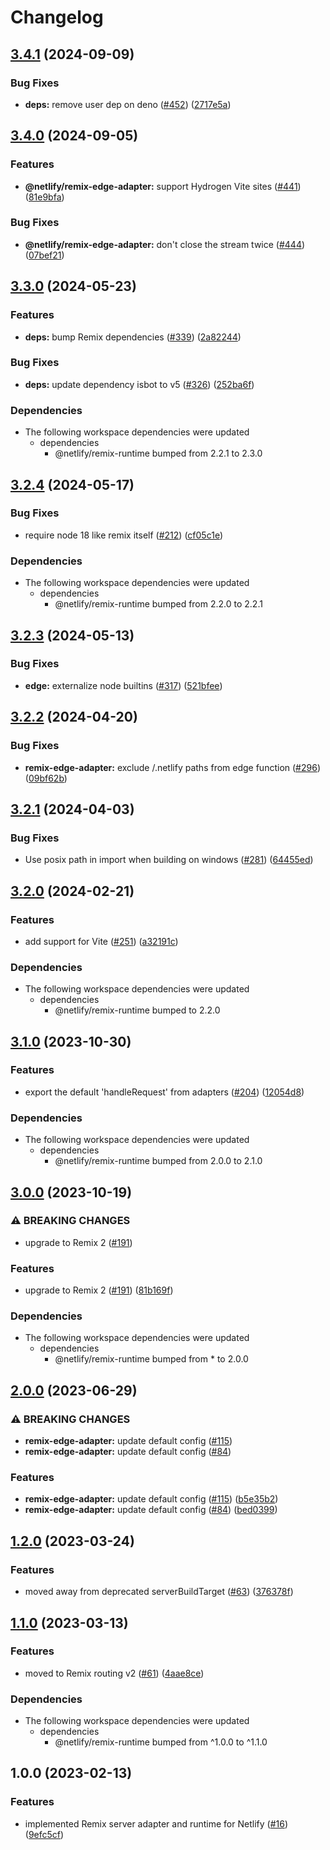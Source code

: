 # Changelog

## [3.4.1](https://github.com/netlify/remix-compute/compare/remix-edge-adapter-v3.4.0...remix-edge-adapter-v3.4.1) (2024-09-09)


### Bug Fixes

* **deps:** remove user dep on deno ([#452](https://github.com/netlify/remix-compute/issues/452)) ([2717e5a](https://github.com/netlify/remix-compute/commit/2717e5a32c62f70591795c8e057329bfc71ccc90))

## [3.4.0](https://github.com/netlify/remix-compute/compare/remix-edge-adapter-v3.3.0...remix-edge-adapter-v3.4.0) (2024-09-05)


### Features

* **@netlify/remix-edge-adapter:** support Hydrogen Vite sites ([#441](https://github.com/netlify/remix-compute/issues/441)) ([81e9bfa](https://github.com/netlify/remix-compute/commit/81e9bfa00a0cb272ac7ae701e1a7540388407e77))


### Bug Fixes

* **@netlify/remix-edge-adapter:** don't close the stream twice ([#444](https://github.com/netlify/remix-compute/issues/444)) ([07bef21](https://github.com/netlify/remix-compute/commit/07bef219a92ce57cb67dbf8da92cb455d6c0b0cf))

## [3.3.0](https://github.com/netlify/remix-compute/compare/remix-edge-adapter-v3.2.4...remix-edge-adapter-v3.3.0) (2024-05-23)


### Features

* **deps:** bump Remix dependencies ([#339](https://github.com/netlify/remix-compute/issues/339)) ([2a82244](https://github.com/netlify/remix-compute/commit/2a82244023fcda7a8579d5c295211a0b1b0c032d))


### Bug Fixes

* **deps:** update dependency isbot to v5 ([#326](https://github.com/netlify/remix-compute/issues/326)) ([252ba6f](https://github.com/netlify/remix-compute/commit/252ba6fb0b70cdd1d81db49cbcd640d7aee5762c))


### Dependencies

* The following workspace dependencies were updated
  * dependencies
    * @netlify/remix-runtime bumped from 2.2.1 to 2.3.0

## [3.2.4](https://github.com/netlify/remix-compute/compare/remix-edge-adapter-v3.2.3...remix-edge-adapter-v3.2.4) (2024-05-17)


### Bug Fixes

* require node 18 like remix itself ([#212](https://github.com/netlify/remix-compute/issues/212)) ([cf05c1e](https://github.com/netlify/remix-compute/commit/cf05c1e22709531410f2bb574994319785c08c2d))


### Dependencies

* The following workspace dependencies were updated
  * dependencies
    * @netlify/remix-runtime bumped from 2.2.0 to 2.2.1

## [3.2.3](https://github.com/netlify/remix-compute/compare/remix-edge-adapter-v3.2.2...remix-edge-adapter-v3.2.3) (2024-05-13)


### Bug Fixes

* **edge:** externalize node builtins ([#317](https://github.com/netlify/remix-compute/issues/317)) ([521bfee](https://github.com/netlify/remix-compute/commit/521bfee7115186fc934ffdc7f579ea44fa8803b6))

## [3.2.2](https://github.com/netlify/remix-compute/compare/remix-edge-adapter-v3.2.1...remix-edge-adapter-v3.2.2) (2024-04-20)


### Bug Fixes

* **remix-edge-adapter:** exclude /.netlify paths from edge function ([#296](https://github.com/netlify/remix-compute/issues/296)) ([09bf62b](https://github.com/netlify/remix-compute/commit/09bf62b9c847fe6d50cc4baa999253f409f547b0))

## [3.2.1](https://github.com/netlify/remix-compute/compare/remix-edge-adapter-v3.2.0...remix-edge-adapter-v3.2.1) (2024-04-03)


### Bug Fixes

* Use posix path in import when building on windows ([#281](https://github.com/netlify/remix-compute/issues/281)) ([64455ed](https://github.com/netlify/remix-compute/commit/64455ed617bd7caca59788aa5c31f257cab96540))

## [3.2.0](https://github.com/netlify/remix-compute/compare/remix-edge-adapter-v3.1.0...remix-edge-adapter-v3.2.0) (2024-02-21)


### Features

* add support for Vite ([#251](https://github.com/netlify/remix-compute/issues/251)) ([a32191c](https://github.com/netlify/remix-compute/commit/a32191c58525006f8ecf5cb72e662f88e229c9ad))


### Dependencies

* The following workspace dependencies were updated
  * dependencies
    * @netlify/remix-runtime bumped to 2.2.0

## [3.1.0](https://github.com/netlify/remix-compute/compare/remix-edge-adapter-v3.0.0...remix-edge-adapter-v3.1.0) (2023-10-30)


### Features

* export the default 'handleRequest' from adapters ([#204](https://github.com/netlify/remix-compute/issues/204)) ([12054d8](https://github.com/netlify/remix-compute/commit/12054d8f4d14d1c8942dc71c96734c0d8d09181d))


### Dependencies

* The following workspace dependencies were updated
  * dependencies
    * @netlify/remix-runtime bumped from 2.0.0 to 2.1.0

## [3.0.0](https://github.com/netlify/remix-compute/compare/remix-edge-adapter-v2.0.0...remix-edge-adapter-v3.0.0) (2023-10-19)


### ⚠ BREAKING CHANGES

* upgrade to Remix 2 ([#191](https://github.com/netlify/remix-compute/issues/191))

### Features

* upgrade to Remix 2 ([#191](https://github.com/netlify/remix-compute/issues/191)) ([81b169f](https://github.com/netlify/remix-compute/commit/81b169f1a796fddc7dfdc97d83ec01116fd7c3fb))


### Dependencies

* The following workspace dependencies were updated
  * dependencies
    * @netlify/remix-runtime bumped from * to 2.0.0

## [2.0.0](https://github.com/netlify/remix-compute/compare/remix-edge-adapter-v1.2.0...remix-edge-adapter-v2.0.0) (2023-06-29)


### ⚠ BREAKING CHANGES

* **remix-edge-adapter:** update default config ([#115](https://github.com/netlify/remix-compute/issues/115))
* **remix-edge-adapter:** update default config ([#84](https://github.com/netlify/remix-compute/issues/84))

### Features

* **remix-edge-adapter:** update default config ([#115](https://github.com/netlify/remix-compute/issues/115)) ([b5e35b2](https://github.com/netlify/remix-compute/commit/b5e35b221b7ec979de70b38f45a26381444ecae0))
* **remix-edge-adapter:** update default config ([#84](https://github.com/netlify/remix-compute/issues/84)) ([bed0399](https://github.com/netlify/remix-compute/commit/bed0399bac3d09fc270fcbed482e2288254daf4d))

## [1.2.0](https://github.com/netlify/remix-compute/compare/remix-edge-adapter-v1.1.0...remix-edge-adapter-v1.2.0) (2023-03-24)


### Features

* moved away from deprecated serverBuildTarget ([#63](https://github.com/netlify/remix-compute/issues/63)) ([376378f](https://github.com/netlify/remix-compute/commit/376378f4d4fc8b51ad22a71cb7526ad3f3b23633))

## [1.1.0](https://github.com/netlify/remix-compute/compare/remix-edge-adapter-v1.0.0...remix-edge-adapter-v1.1.0) (2023-03-13)


### Features

* moved to Remix routing v2 ([#61](https://github.com/netlify/remix-compute/issues/61)) ([4aae8ce](https://github.com/netlify/remix-compute/commit/4aae8cec20f604d6c306245d7b7645b65a36be4d))


### Dependencies

* The following workspace dependencies were updated
  * dependencies
    * @netlify/remix-runtime bumped from ^1.0.0 to ^1.1.0

## 1.0.0 (2023-02-13)


### Features

* implemented Remix server adapter and runtime for Netlify ([#16](https://github.com/netlify/remix-compute/issues/16)) ([9efc5cf](https://github.com/netlify/remix-compute/commit/9efc5cfe75b9bffb78b2af5ca9d8b3828cf3278f))
